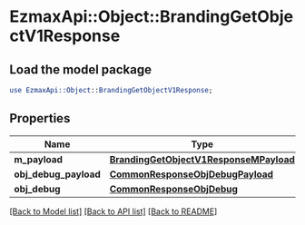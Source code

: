 # EzmaxApi::Object::BrandingGetObjectV1Response

## Load the model package
```perl
use EzmaxApi::Object::BrandingGetObjectV1Response;
```

## Properties
Name | Type | Description | Notes
------------ | ------------- | ------------- | -------------
**m_payload** | [**BrandingGetObjectV1ResponseMPayload**](BrandingGetObjectV1ResponseMPayload.md) |  | 
**obj_debug_payload** | [**CommonResponseObjDebugPayload**](CommonResponseObjDebugPayload.md) |  | [optional] 
**obj_debug** | [**CommonResponseObjDebug**](CommonResponseObjDebug.md) |  | [optional] 

[[Back to Model list]](../README.md#documentation-for-models) [[Back to API list]](../README.md#documentation-for-api-endpoints) [[Back to README]](../README.md)


